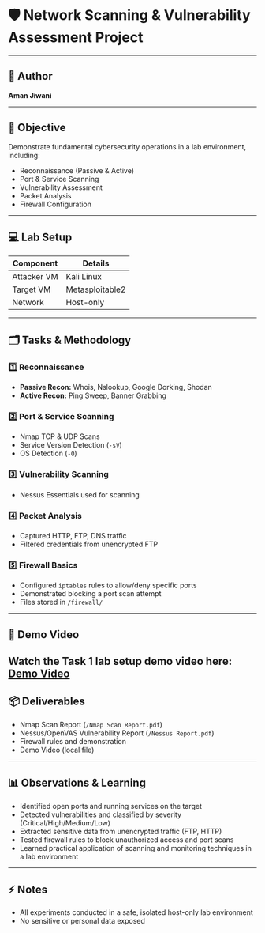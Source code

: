# 🛡️ Network Scanning & Vulnerability Assessment Project

---

## 👤 Author
**Aman Jiwani**  

---

## 🎯 Objective
Demonstrate fundamental cybersecurity operations in a lab environment, including:

- Reconnaissance (Passive & Active)  
- Port & Service Scanning  
- Vulnerability Assessment  
- Packet Analysis  
- Firewall Configuration  

---

## 💻 Lab Setup
| Component        | Details           |
|-----------------|-----------------|
| Attacker VM      | Kali Linux       |
| Target VM        | Metasploitable2  |
| Network          | Host-only        |

---

## 🗂️ Tasks & Methodology

### 1️⃣ Reconnaissance
- **Passive Recon:** Whois, Nslookup, Google Dorking, Shodan  
- **Active Recon:** Ping Sweep, Banner Grabbing  

### 2️⃣ Port & Service Scanning
- Nmap TCP & UDP Scans  
- Service Version Detection (`-sV`)  
- OS Detection (`-O`)  


### 3️⃣ Vulnerability Scanning
- Nessus Essentials used for scanning  
  

### 4️⃣ Packet Analysis
- Captured HTTP, FTP, DNS traffic  
- Filtered credentials from unencrypted FTP  
  

### 5️⃣ Firewall Basics
- Configured `iptables` rules to allow/deny specific ports  
- Demonstrated blocking a port scan attempt  
- Files stored in `/firewall/`

---
## 🎥 Demo Video
Watch the Task 1 lab setup demo video here: [Demo Video](https://bit.ly/4nLnkjh)
---

## 📦 Deliverables
- Nmap Scan Report (`/Nmap Scan Report.pdf`)  
- Nessus/OpenVAS Vulnerability Report (`/Nessus Report.pdf`)  
- Firewall rules and demonstration  
- Demo Video (local file)

---

## 📊 Observations & Learning
- Identified open ports and running services on the target  
- Detected vulnerabilities and classified by severity (Critical/High/Medium/Low)  
- Extracted sensitive data from unencrypted traffic (FTP, HTTP)  
- Tested firewall rules to block unauthorized access and port scans  
- Learned practical application of scanning and monitoring techniques in a lab environment  

---

## ⚡ Notes
- All experiments conducted in a safe, isolated host-only lab environment  
- No sensitive or personal data exposed  


